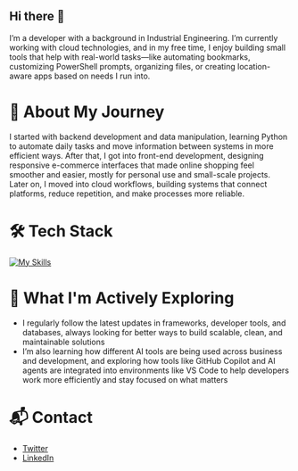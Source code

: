 ## Hi there 👋

I’m a developer with a background in Industrial Engineering. I’m currently working with cloud technologies, and in my free time, I enjoy building small tools that help with real-world tasks—like automating bookmarks, customizing PowerShell prompts, organizing files, or creating location-aware apps based on needs I run into.

# 🚀 About My Journey

I started with backend development and data manipulation, learning Python to automate daily tasks and move information between systems in more efficient ways.
After that, I got into front-end development, designing responsive e-commerce interfaces that made online shopping feel smoother and easier, mostly for personal use and small-scale projects.
Later on, I moved into cloud workflows, building systems that connect platforms, reduce repetition, and make processes more reliable.

# 🛠 Tech Stack

[![My Skills](https://skillicons.dev/icons?i=python,js,ts,java,react,nodejs,html,css,gcp,aws,azure)](https://skillicons.dev)

# 🌱 What I'm Actively Exploring

- I regularly follow the latest updates in frameworks, developer tools, and databases, always looking for better ways to build scalable, clean, and maintainable solutions  
- I’m also learning how different AI tools are being used across business and development, and exploring how tools like GitHub Copilot and AI agents are integrated into environments like VS Code to help developers work more efficiently and stay focused on what matters

# 📬 Contact

- [Twitter](https://x.com/DavidJMoraesC)  
- [LinkedIn](https://linkedin.com/in/davidjmoraes)




<!--
**Proce2/Proce2** is a ✨ _special_ ✨ repository because its `README.md` (this file) appears on your GitHub profile.

Here are some ideas to get you started:

- 🔭 I’m currently working on ...
- 🌱 I’m currently learning ...
- 👯 I’m looking to collaborate on ...
- 🤔 I’m looking for help with ...
- 💬 Ask me about ...
- 📫 How to reach me: ...
- 😄 Pronouns: ...
- ⚡ Fun fact: ...
-->
